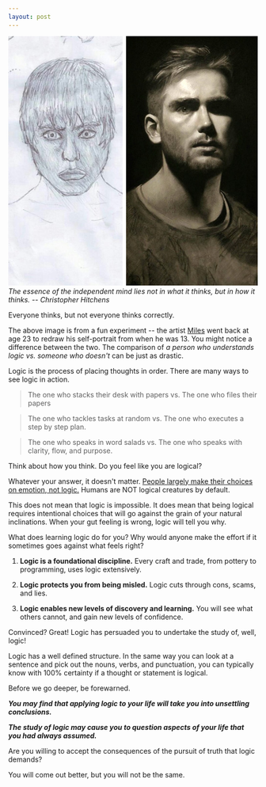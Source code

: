 ```yaml
---
layout: post
---
```




![DrawnAndRedrawn](/assets/img/DrawnAndRedrawn.jpg)
*The essence of the independent mind lies not in what it thinks, but in how it thinks. -- Christopher Hitchens*

Everyone thinks, but not everyone thinks correctly.

The above image is from a fun experiment -- the artist [Miles](https://www.reddit.com/r/pics/comments/5j0eyq/two_self_portraits_i_drew_from_a_mirror_10_years/) went back at age 23 to redraw his self-portrait from when he was 13. You might notice a difference between the two. The comparison of _a person who understands logic vs. someone who doesn't_ can be just as drastic.

Logic is the process of placing thoughts in order. There are many ways to see logic in action.

>The one who stacks their desk with papers vs. The one who files their papers

>The one who tackles tasks at random vs. The one who executes a step by step plan.

>The one who speaks in word salads vs. The one who speaks with clarity, flow, and purpose.

Think about how you think. Do you feel like you are logical?

Whatever your answer, it doesn't matter. [People largely make their choices on emotion, not logic.](https://bigthink.com/experts-corner/decisions-are-emotional-not-logical-the-neuroscience-behind-decision-making) Humans are NOT logical creatures by default.

This does not mean that logic is impossible. It does mean that being logical requires intentional choices that will go against the grain of your natural inclinations. When your gut feeling is wrong, logic will tell you why.

What does learning logic do for you? Why would anyone make the effort if it sometimes goes against what feels right?



1. **Logic is a foundational discipline.** Every craft and trade, from pottery to programming, uses logic extensively.

2. **Logic protects you from being misled.** Logic cuts through cons, scams, and lies.

3. **Logic enables new levels of discovery and learning.** You will see what others cannot, and gain new levels of confidence.


Convinced? Great! Logic has persuaded you to undertake the study of, well, logic!

Logic has a well defined structure. In the same way you can look at a sentence and pick out the nouns, verbs, and punctuation, you can typically know with 100% certainty if a thought or statement is logical.

Before we go deeper, be forewarned.

_**You may find that applying logic to your life will take you into unsettling conclusions.**_

_**The study of logic may cause you to question aspects of your life that you had always assumed.**_

Are you willing to accept the consequences of the pursuit of truth that logic demands?

You will come out better, but you will not be the same.
